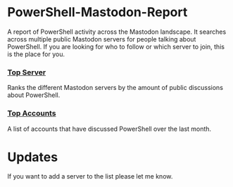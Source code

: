# PowerShell-Mastodon-Report
A report of PowerShell activity across the Mastodon landscape. It searches across multiple public Mastodon servers for people talking about PowerShell. If you are looking for who to follow or which server to join, this is the place for you. 

### [Top Server](Reports\TopServers.md)
Ranks the different Mastodon servers by the amount of public discussions about PowerShell.

### [Top Accounts](Reports\TopAccounts.md)
A list of accounts that have discussed PowerShell over the last month.

# Updates
If you want to add a server to the list please let me know.